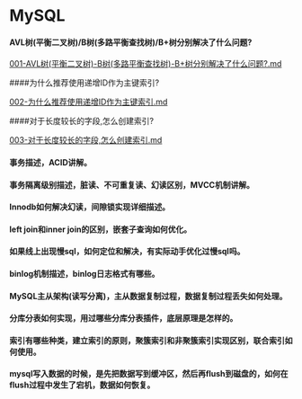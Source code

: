 # MySQL

#### AVL树(平衡二叉树)/B树(多路平衡查找树)/B+树分别解决了什么问题?

 [001-AVL树(平衡二叉树)-B树(多路平衡查找树)-B+树分别解决了什么问题?.md](001-AVL树(平衡二叉树)-B树(多路平衡查找树)-B+树分别解决了什么问题?.md) 

####为什么推荐使用递增ID作为主键索引?

 [002-为什么推荐使用递增ID作为主键索引.md](002-为什么推荐使用递增ID作为主键索引.md) 

####对于长度较长的字段,怎么创建索引?

 [003-对于长度较长的字段,怎么创建索引.md](003-对于长度较长的字段,怎么创建索引.md) 

#### 事务描述，ACID讲解。

#### 事务隔离级别描述，脏读、不可重复读、幻读区别，MVCC机制讲解。

#### Innodb如何解决幻读，间隙锁实现详细描述。

#### left join和inner join的区别，嵌套子查询如何优化。

#### 如果线上出现慢sql，如何定位和解决，有实际动手优化过慢sql吗。

#### binlog机制描述，binlog日志格式有哪些。

#### MySQL主从架构(读写分离)，主从数据复制过程，数据复制过程丢失如何处理。

#### 分库分表如何实现，用过哪些分库分表插件，底层原理是怎样的。

#### 索引有哪些种类，建立索引的原则，聚簇索引和非聚簇索引实现区别，联合索引如何使用。

#### mysql写入数据的时候，是先把数据写到缓冲区，然后再flush到磁盘的，如何在flush过程中发生了宕机，数据如何恢复。